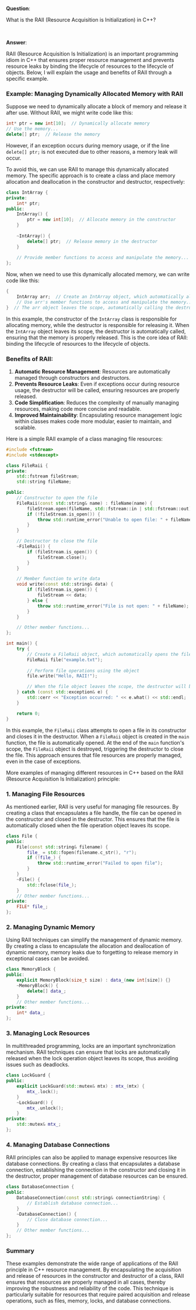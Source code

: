 
**Question**:

What is the RAII (Resource Acquisition is Initialization) in C++?

<br />

**Answer**:

RAII (Resource Acquisition Is Initialization) is an important programming idiom in C++ that ensures proper resource management and prevents resource leaks by binding the lifecycle of resources to the lifecycle of objects. Below, I will explain the usage and benefits of RAII through a specific example.

### Example: Managing Dynamically Allocated Memory with RAII

Suppose we need to dynamically allocate a block of memory and release it after use. Without RAII, we might write code like this:


```cpp
int* ptr = new int[10];  // Dynamically allocate memory
// Use the memory...
delete[] ptr;  // Release the memory
```
However, if an exception occurs during memory usage, or if the line `delete[] ptr;` is not executed due to other reasons, a memory leak will occur.

To avoid this, we can use RAII to manage this dynamically allocated memory. The specific approach is to create a class and place memory allocation and deallocation in the constructor and destructor, respectively:


```cpp
class IntArray {
private:
    int* ptr;
public:
    IntArray() {
        ptr = new int[10];  // Allocate memory in the constructor
    }
    
    ~IntArray() {
        delete[] ptr;  // Release memory in the destructor
    }
    
    // Provide member functions to access and manipulate the memory...
};
```
Now, when we need to use this dynamically allocated memory, we can write code like this:


```cpp
{
    IntArray arr;  // Create an IntArray object, which automatically allocates memory
    // Use arr's member functions to access and manipulate the memory...
}  // The arr object leaves the scope, automatically calling the destructor to release the memory
```
In this example, the constructor of the `IntArray` class is responsible for allocating memory, while the destructor is responsible for releasing it. When the `IntArray` object leaves its scope, the destructor is automatically called, ensuring that the memory is properly released. This is the core idea of RAII: binding the lifecycle of resources to the lifecycle of objects.

### Benefits of RAII:

1. **Automatic Resource Management**: Resources are automatically managed through constructors and destructors.
2. **Prevents Resource Leaks**: Even if exceptions occur during resource usage, the destructor will be called, ensuring resources are properly released.
3. **Code Simplification**: Reduces the complexity of manually managing resources, making code more concise and readable.
4. **Improved Maintainability**: Encapsulating resource management logic within classes makes code more modular, easier to maintain, and scalable.


Here is a simple RAII example of a class managing file resources:

```cpp
#include <fstream>
#include <stdexcept>

class FileRaii {
private:
    std::fstream fileStream;
    std::string fileName;

public:
    // Constructor to open the file
    FileRaii(const std::string& name) : fileName(name) {
        fileStream.open(fileName, std::fstream::in | std::fstream::out);
        if (!fileStream.is_open()) {
            throw std::runtime_error("Unable to open file: " + fileName);
        }
    }

    // Destructor to close the file
    ~FileRaii() {
        if (fileStream.is_open()) {
            fileStream.close();
        }
    }

    // Member function to write data
    void write(const std::string& data) {
        if (fileStream.is_open()) {
            fileStream << data;
        } else {
            throw std::runtime_error("File is not open: " + fileName);
        }
    }

    // Other member functions...
};

int main() {
    try {
        // Create a FileRaii object, which automatically opens the file
        FileRaii file("example.txt");
        
        // Perform file operations using the object
        file.write("Hello, RAII!");

        // When the file object leaves the scope, the destructor will be automatically called, closing the file
    } catch (const std::exception& e) {
        std::cerr << "Exception occurred: " << e.what() << std::endl;
    }

    return 0;
}
```

In this example, the `FileRaii` class attempts to open a file in its constructor and closes it in the destructor. When a `FileRaii` object is created in the `main` function, the file is automatically opened. At the end of the `main` function's scope, the `FileRaii` object is destroyed, triggering the destructor to close the file. This approach ensures that file resources are properly managed, even in the case of exceptions.


More examples of managing different resources in C++ based on the RAII (Resource Acquisition Is Initialization) principle:

### 1. Managing File Resources

As mentioned earlier, RAII is very useful for managing file resources. By creating a class that encapsulates a file handle, the file can be opened in the constructor and closed in the destructor. This ensures that the file is automatically closed when the file operation object leaves its scope.

```cpp
class File {
public:
    File(const std::string& filename) {
        file_ = std::fopen(filename.c_str(), "r");
        if (!file_) {
            throw std::runtime_error("Failed to open file");
        }
    }
    ~File() {
        std::fclose(file_);
    }
    // Other member functions...
private:
    FILE* file_;
};
```

### 2. Managing Dynamic Memory

Using RAII techniques can simplify the management of dynamic memory. By creating a class to encapsulate the allocation and deallocation of dynamic memory, memory leaks due to forgetting to release memory in exceptional cases can be avoided.

```cpp
class MemoryBlock {
public:
    explicit MemoryBlock(size_t size) : data_(new int[size]) {}
    ~MemoryBlock() {
        delete[] data_;
    }
    // Other member functions...
private:
    int* data_;
};
```

### 3. Managing Lock Resources

In multithreaded programming, locks are an important synchronization mechanism. RAII techniques can ensure that locks are automatically released when the lock operation object leaves its scope, thus avoiding issues such as deadlocks.

```cpp
class LockGuard {
public:
    explicit LockGuard(std::mutex& mtx) : mtx_(mtx) {
        mtx_.lock();
    }
    ~LockGuard() {
        mtx_.unlock();
    }
private:
    std::mutex& mtx_;
};
```

### 4. Managing Database Connections

RAII principles can also be applied to manage expensive resources like database connections. By creating a class that encapsulates a database connection, establishing the connection in the constructor and closing it in the destructor, proper management of database resources can be ensured.

```cpp
class DatabaseConnection {
public:
    DatabaseConnection(const std::string& connectionString) {
        // Establish database connection...
    }
    ~DatabaseConnection() {
        // Close database connection...
    }
    // Other member functions...
};
```

### Summary

These examples demonstrate the wide range of applications of the RAII principle in C++ resource management. By encapsulating the acquisition and release of resources in the constructor and destructor of a class, RAII ensures that resources are properly managed in all cases, thereby improving the robustness and reliability of the code. This technique is particularly suitable for resources that require paired acquisition and release operations, such as files, memory, locks, and database connections.

